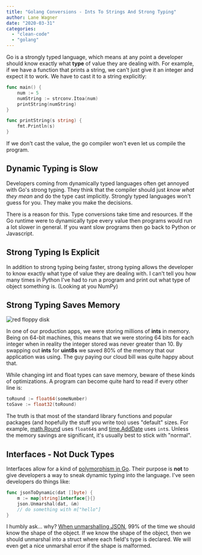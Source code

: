 ```yaml
---
title: "Golang Conversions - Ints To Strings And Strong Typing"
author: Lane Wagner
date: "2020-03-31"
categories: 
  - "clean-code"
  - "golang"
---
```


Go is a strongly typed language, which means at any point a developer should know exactly what **type** of value they are dealing with. For example, if we have a function that prints a string, we can't just give it an integer and expect it to work. We have to cast it to a string explicitly:

```go
func main() {
	num := 5
	numString := strconv.Itoa(num)
	printString(numString)
}

func printString(s string) {
	fmt.Println(s)
}
```

If we don't cast the value, the go compiler won't even let us compile the program.

## Dynamic Typing is Slow

Developers coming from dynamically typed languages often get annoyed with Go's strong typing. They think that the compiler should just _know what they mean_ and do the type cast implicitly. Strongly typed languages won't guess for you. They make you make the decisions.

There is a reason for this. Type conversions take time and resources. If the Go runtime were to dynamically type every value then programs would run a lot slower in general. If you want slow programs then go back to Python or Javascript.

## Strong Typing Is Explicit

In addition to strong typing being faster, strong typing allows the developer to know exactly what type of value they are dealing with. I can't tell you how many times in Python I've had to run a program and print out what type of object something is. (Looking at you NumPy)

## Strong Typing Saves Memory

![red floppy disk](https://i0.wp.com/qvault.io/wp-content/uploads/2020/03/photo-1533279443086-d1c19a186416.jpeg?fit=742%2C417&ssl=1)

In one of our production apps, we were storing millions of **ints** in memory. Being on 64-bit machines, this means that we were storing 64 bits for each integer when in reality the integer stored was never greater than 10. By swapping out **ints** for **uint8s** we saved 80% of the memory that our application was using. The guy paying our cloud bill was quite happy about that.

While changing int and float types can save memory, beware of these kinds of optimizations. A program can become quite hard to read if every other line is:

```go
toRound := float64(someNumber)
toSave := float32(toRound)
```

The truth is that most of the standard library functions and popular packages (and hopefully the stuff you write too) uses "default" sizes. For example, [math.Round](https://golang.org/pkg/math/#Round) uses `float64`s and [time.AddDate](https://golang.org/pkg/time/#Time.AddDate) uses `int`s. Unless the memory savings are significant, it's usually best to stick with "normal".

## Interfaces - Not Duck Types

Interfaces allow for a kind of [polymorphism in Go](https://qvault.io/2020/03/15/best-practices-for-writing-clean-interfaces-in-go/). Their purpose is **not** to give developers a way to sneak dynamic typing into the language. I've seen developers do things like:

```go
func jsonToDynamic(dat []byte) {
	m := map[string]interface{}{}
	json.Unmarshal(dat, &m)
	// do something with m["hello"]
}
```

I humbly ask... why? [When unmarshalling JSON](https://qvault.io/golang/json-golang/), 99% of the time we should know the shape of the object. If we know the shape of the object, then we should unmarshal into a struct where each field's type is declared. We will even get a nice unmarshal error if the shape is malformed.
